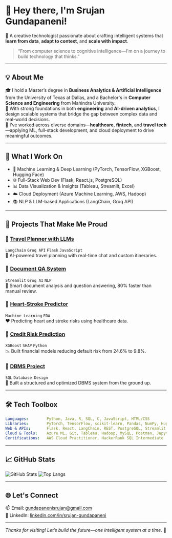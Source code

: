 
# 👋 Hey there, I'm Srujan Gundapaneni!

🚀 A creative technologist passionate about crafting intelligent systems that **learn from data**, **adapt to context**, and **scale with impact**.

> “From computer science to cognitive intelligence—I'm on a journey to build technology that thinks.”

---

## 💡 About Me

🎓 I hold a Master’s degree in **Business Analytics & Artificial Intelligence** from the University of Texas at Dallas, and a Bachelor's in **Computer Science and Engineering** from Mahindra University.  
🧠 With strong foundations in both **engineering** and **AI-driven analytics**, I design scalable systems that bridge the gap between complex data and real-world decisions.  
💼 I've worked across diverse domains—**healthcare**, **fintech**, and **travel tech**—applying ML, full-stack development, and cloud deployment to drive meaningful outcomes.

---

## 🧠 What I Work On

- 🤖 Machine Learning & Deep Learning (PyTorch, TensorFlow, XGBoost, Hugging Face)
- 🌐 Full-Stack Web Dev (Flask, React.js, PostgreSQL)
- 📊 Data Visualization & Insights (Tableau, Streamlit, Excel)
- ☁️ Cloud Deployment (Azure Machine Learning, AWS, Hadoop)
- 📚 NLP & LLM-based Applications (LangChain, Groq API)

---

## 🧩 Projects That Make Me Proud

### 🔹 [Travel Planner with LLMs](https://github.com/Srujan578/travel-planner-website)  
`LangChain` `Groq API` `Flask` `JavaScript`  
🧳 AI-powered travel planning with real-time chat and custom itineraries.

### 🔹 [Document QA System](https://github.com/Srujan578/document_qa_system)  
`Streamlit` `Groq AI` `NLP`  
📄 Smart document analysis and question answering, 80% faster than manual review.

### 🔹 [Heart-Stroke Predictor](https://github.com/Srujan578/Heart-stroke-prediction)  
`Machine Learning` `EDA`  
❤️ Predicting heart and stroke risks using healthcare data.

### 🔹 [Credit Risk Prediction](https://github.com/itoshiyanazawa/fall2024_ml_credit_risk)  
`XGBoost` `SHAP` `Python`  
📉 Built financial models reducing default risk from 24.6% to 9.8%.

### 🔹 [DBMS Project](https://github.com/VenkataRohan/DBMS_Project)  
`SQL` `Database Design`  
🧱 Built a structured and optimized DBMS system from the ground up.

---

## 🛠 Tech Toolbox

```yaml
Languages:        Python, Java, R, SQL, C, JavaScript, HTML/CSS
Libraries:        PyTorch, TensorFlow, scikit-learn, Pandas, NumPy, Hugging Face
Web & APIs:       Flask, React, LangChain, REST, PostgreSQL, Streamlit
Cloud & Tools:    Azure ML, Git, Tableau, Hadoop, MySQL, Postman, Jupyter
Certifications:   AWS Cloud Practitioner, HackerRank SQL Intermediate
```

---

## 📈 GitHub Stats

![GitHub Stats](https://github-readme-stats.vercel.app/api?username=Srujan578&show_icons=true&theme=tokyonight)
![Top Langs](https://github-readme-stats.vercel.app/api/top-langs/?username=Srujan578&layout=compact&theme=tokyonight)

---

## 🌐 Let's Connect

📫 Email: [gundapanenisrujan@gmail.com](mailto:gundapanenisrujan@gmail.com)  
🔗 LinkedIn: [linkedin.com/in/srujan-gundapaneni](https://www.linkedin.com/in/srujan-gundapaneni)

---

_Thanks for visiting! Let’s build the future—one intelligent system at a time._ 🚀
